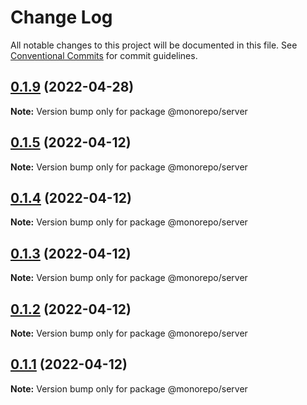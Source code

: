 # Change Log

All notable changes to this project will be documented in this file.
See [Conventional Commits](https://conventionalcommits.org) for commit guidelines.

## [0.1.9](https://github.com/emunhoz/monorepo-boilerplate/compare/v0.1.8...v0.1.9) (2022-04-28)

**Note:** Version bump only for package @monorepo/server





## [0.1.5](https://github.com/emunhoz/monorepo-boilerplate/compare/v0.1.4...v0.1.5) (2022-04-12)

**Note:** Version bump only for package @monorepo/server





## [0.1.4](https://github.com/emunhoz/monorepo-boilerplate/compare/v0.1.3...v0.1.4) (2022-04-12)

**Note:** Version bump only for package @monorepo/server





## [0.1.3](https://github.com/emunhoz/monorepo-boilerplate/compare/v0.1.2...v0.1.3) (2022-04-12)

**Note:** Version bump only for package @monorepo/server





## [0.1.2](https://github.com/emunhoz/monorepo-boilerplate/compare/v0.1.1...v0.1.2) (2022-04-12)

**Note:** Version bump only for package @monorepo/server





## [0.1.1](https://github.com/emunhoz/monorepo-boilerplate/compare/v1.1.0...v0.1.1) (2022-04-12)

**Note:** Version bump only for package @monorepo/server
